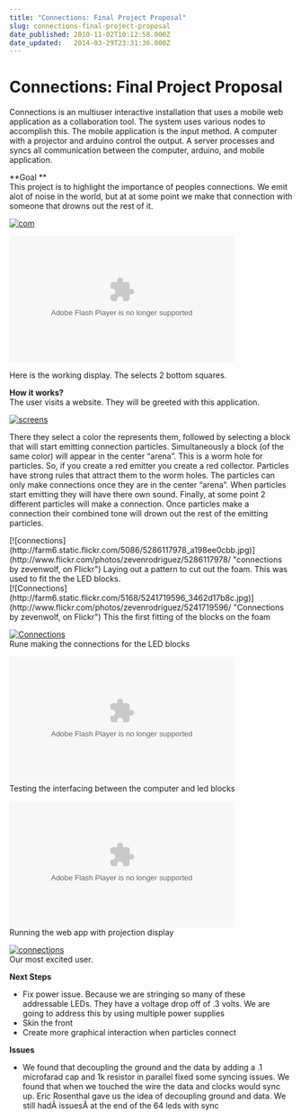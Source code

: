 ```yaml
---
title: "Connections: Final Project Proposal"
slug: connections-final-project-proposal
date_published: 2010-11-02T10:12:58.000Z
date_updated:   2014-03-29T23:31:36.000Z
---
```

# Connections: Final Project Proposal


Connections is an multiuser interactive installation that uses a mobile web application as a collaboration tool. The system uses various nodes to accomplish this. The mobile application is the input method. A computer with a projector and arduino control the output. A server processes and syncs all communication between the computer, arduino, and mobile application.

**Goal **  
 This project is to highlight the importance of peoples connections. We emit alot of noise in the world, but at at some point we make that connection with someone that drowns out the rest of it.

[![](uploads/com-300x225.jpg "com")](uploads/com.jpg)

<object bgcolor="#000000" classid="clsid:d27cdb6e-ae6d-11cf-96b8-444553540000" codebase="http://download.macromedia.com/pub/shockwave/cabs/flash/swflash.cab#version=6,0,40,0" height="225" width="400"><param name="data" value="http://www.flickr.com/apps/video/stewart.swf?v=71377"></param><param name="flashvars" value="intl_lang=en-us&photo_secret=be825df155&photo_id=5286114994"></param><param name="allowFullScreen" value="true"></param><param name="src" value="http://www.flickr.com/apps/video/stewart.swf?v=71377"></param><param name="allowfullscreen" value="true"></param><embed allowfullscreen="true" bgcolor="#000000" data="http://www.flickr.com/apps/video/stewart.swf?v=71377" flashvars="intl_lang=en-us&photo_secret=be825df155&photo_id=5286114994" height="225" src="http://www.flickr.com/apps/video/stewart.swf?v=71377" type="application/x-shockwave-flash" width="400"></embed></object>

Here is the working display. The selects 2 bottom squares.

**How it works?**  
 The user visits a website. They will be greeted with this application.

[![](uploads/screens-1024x380.png "screens")](uploads/screens.png)

There they select a color the represents them, followed by selecting a block that will start emitting connection particles. Simultaneously a block (of the same color) will appear in the center “arena”. This is a worm hole for particles. So, if you create a red emitter you create a red collector. Particles have strong rules that attract them to the worm holes. The particles can only make connections once they are in the center “arena”. When particles start emitting they will have there own sound. Finally, at some point 2 different particles will make a connection. Once particles make a connection their combined tone will drown out the rest of the emitting particles.

<div style="align: center;">[![connections](http://farm6.static.flickr.com/5086/5286117978_a198ee0cbb.jpg)](http://www.flickr.com/photos/zevenrodriguez/5286117978/ "connections by zevenwolf, on Flickr")  
 Laying out a pattern to cut out the foam. This was used to fit the the LED blocks.

</div>[![Connections](http://farm6.static.flickr.com/5168/5241719596_3462d17b8c.jpg)](http://www.flickr.com/photos/zevenrodriguez/5241719596/ "Connections by zevenwolf, on Flickr")  
 This the first fitting of the blocks on the foam

[![Connections](http://farm6.static.flickr.com/5287/5241125193_606c65001e.jpg)](http://www.flickr.com/photos/zevenrodriguez/5241125193/ "Connections by zevenwolf, on Flickr")  
 Rune making the connections for the LED blocks

<object bgcolor="#000000" classid="clsid:d27cdb6e-ae6d-11cf-96b8-444553540000" codebase="http://download.macromedia.com/pub/shockwave/cabs/flash/swflash.cab#version=6,0,40,0" height="226" width="400"><param name="data" value="http://www.flickr.com/apps/video/stewart.swf?v=71377"></param><param name="flashvars" value="intl_lang=en-us&photo_secret=f94a2e0430&photo_id=5241701094"></param><param name="allowFullScreen" value="true"></param><param name="src" value="http://www.flickr.com/apps/video/stewart.swf?v=71377"></param><param name="allowfullscreen" value="true"></param><embed allowfullscreen="true" bgcolor="#000000" data="http://www.flickr.com/apps/video/stewart.swf?v=71377" flashvars="intl_lang=en-us&photo_secret=f94a2e0430&photo_id=5241701094" height="226" src="http://www.flickr.com/apps/video/stewart.swf?v=71377" type="application/x-shockwave-flash" width="400"></embed></object>  
 Testing the interfacing between the computer and led blocks

<object bgcolor="#000000" classid="clsid:d27cdb6e-ae6d-11cf-96b8-444553540000" codebase="http://download.macromedia.com/pub/shockwave/cabs/flash/swflash.cab#version=6,0,40,0" height="225" width="400"><param name="data" value="http://www.flickr.com/apps/video/stewart.swf?v=71377"></param><param name="flashvars" value="intl_lang=en-us&photo_secret=0c4ae6288d&photo_id=5241123965"></param><param name="allowFullScreen" value="true"></param><param name="src" value="http://www.flickr.com/apps/video/stewart.swf?v=71377"></param><param name="allowfullscreen" value="true"></param><embed allowfullscreen="true" bgcolor="#000000" data="http://www.flickr.com/apps/video/stewart.swf?v=71377" flashvars="intl_lang=en-us&photo_secret=0c4ae6288d&photo_id=5241123965" height="225" src="http://www.flickr.com/apps/video/stewart.swf?v=71377" type="application/x-shockwave-flash" width="400"></embed></object>  
 Running the web app with projection display

[![connections](http://farm6.static.flickr.com/5126/5286087468_3895270848.jpg)](http://www.flickr.com/photos/zevenrodriguez/5286087468/ "connections by zevenwolf, on Flickr")  
 Our most excited user.

**Next Steps**

- Fix power issue. Because we are stringing so many of these addressable LEDs. They have a voltage drop off of .3 volts. We are going to address this by using multiple power supplies
- Skin the front
- Create more graphical interaction when particles connect

**Issues**

- We found that decoupling the ground and the data by adding a .1 microfarad cap and 1k resistor in parallel fixed some syncing issues. We found that when we touched the wire the data and clocks would sync up. Eric Rosenthal gave us the idea of decoupling ground and data. We still hadÂ issuesÂ at the end of the 64 leds with sync
